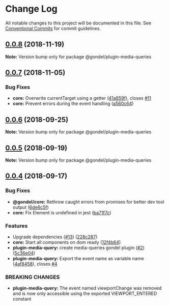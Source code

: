 # Change Log

All notable changes to this project will be documented in this file.
See [Conventional Commits](https://conventionalcommits.org) for commit guidelines.

## [0.0.8](https://github.com/namics/gondel/compare/v0.0.7...v0.0.8) (2018-11-19)

**Note:** Version bump only for package @gondel/plugin-media-queries





## [0.0.7](https://github.com/namics/gondel/compare/v0.0.6...v0.0.7) (2018-11-05)


### Bug Fixes

* **core:** Overwrite currentTarget using a getter ([41a859f](https://github.com/namics/gondel/commit/41a859f)), closes [#11](https://github.com/namics/gondel/issues/11)
* **core:** Prevent errors during the event handling ([a560c64](https://github.com/namics/gondel/commit/a560c64))





<a name="0.0.6"></a>
## [0.0.6](https://github.com/namics/gondel/compare/v0.0.5...v0.0.6) (2018-09-25)

**Note:** Version bump only for package @gondel/plugin-media-queries





<a name="0.0.5"></a>
## [0.0.5](https://github.com/namics/gondel/compare/v0.0.4...v0.0.5) (2018-09-19)

**Note:** Version bump only for package @gondel/plugin-media-queries





<a name="0.0.4"></a>
## [0.0.4](https://github.com/namics/gondel/compare/v0.0.1...v0.0.4) (2018-09-17)


### Bug Fixes

* **@gondel/core:** Rethrow caught errors from promises for better dev tool output ([6de6c5f](https://github.com/namics/gondel/commit/6de6c5f))
* **core:** Fix Element is undefined in jest ([ba71f7c](https://github.com/namics/gondel/commit/ba71f7c))


### Features

* Upgrade dependencies ([#13](https://github.com/namics/gondel/issues/13)) ([228c287](https://github.com/namics/gondel/commit/228c287))
* **core:** Start all components on dom ready ([12f4b64](https://github.com/namics/gondel/commit/12f4b64))
* **plugin-media-query:** create media-queries gondel plugin ([#2](https://github.com/namics/gondel/issues/2)) ([5c36e04](https://github.com/namics/gondel/commit/5c36e04))
* **plugin-media-query:** Export the event name as variable name ([4af8458](https://github.com/namics/gondel/commit/4af8458)), closes [#4](https://github.com/namics/gondel/issues/4)


### BREAKING CHANGES

* **plugin-media-query:** The event named viewportChange was removed and is now only accessible using the
exported VIEWPORT_ENTERED constant
